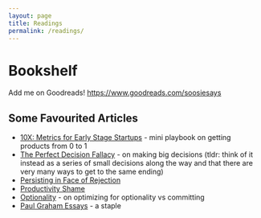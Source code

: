 ```yaml
---
layout: page
title: Readings
permalink: /readings/
---
```


# Bookshelf

Add me on Goodreads! https://www.goodreads.com/soosiesays

## Some Favourited Articles

- [10X: Metrics for Early Stage Startups](https://dcgross.com/10X/) - mini playbook on getting products from 0 to 1
- [The Perfect Decision Fallacy](https://www.trevormckendrick.com/essays/the-perfect-decision-fallacy) - on making big decisions (tldr: think of it instead as a series of small decisions along the way and that there are very many ways to get to the same ending)
- [Persisting in Face of Rejection](https://schlaf.me/rejection/)
- [Productivity Shame](https://blog.rescuetime.com/productivity-shame)
- [Optionality](https://www.thecrimson.com/article/2017/5/25/desai-commencement-ed/) - on optimizing for optionality vs committing
- [Paul Graham Essays](http://paulgraham.com/articles.html) - a staple


